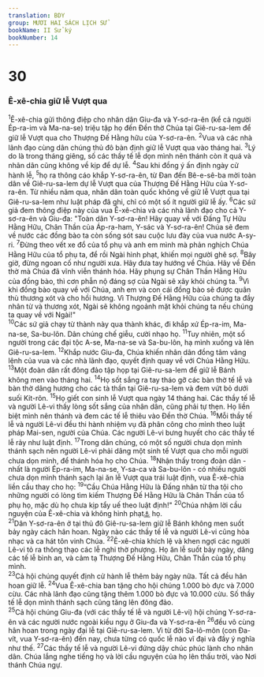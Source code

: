 ```yaml
---
translation: BDY
group: MƯƠI HAI SÁCH LỊCH SỬ
bookName: II Sử ký 
bookNumber: 14
---
```


<div class="title"><h1>30</h1><h3>Ê-xê-chia giữ lễ Vượt qua</h3></div>
<span class="verse 2su_30_1"><sup>1</sup>Ê-xê-chia gửi thông điệp cho nhân dân Giu-đa và Y-sơ-ra-ên (kể cả người Ép-ra-im và Ma-na-se) triệu tập họ đến Đền thờ Chúa tại Giê-ru-sa-lem để giữ lễ Vượt qua cho Thượng Đế Hằng hữu của Y-sơ-ra-ên. </span>
<span class="verse 2su_30_2"><sup>2</sup>Vua và các nhà lãnh đạo cùng dân chúng thủ đô bàn định giữ lễ Vượt qua vào tháng hai. </span>
<span class="verse 2su_30_3"><sup>3</sup>Lý do là trong tháng giêng, số các thầy tế lễ dọn mình nên thánh còn ít quá và nhân dân cũng không về kịp để dự lễ. </span>
<span class="verse 2su_30_4"><sup>4</sup>Sau khi đồng ý ấn định ngày cử hành lễ, </span>
<span class="verse 2su_30_5"><sup>5</sup>họ ra thông cáo khắp Y-sơ-ra-ên, từ Đan đến Bê-e-sê-ba mời toàn dân về Giê-ru-sa-lem dự lễ Vượt qua của Thượng Đế Hằng Hữu của Y-sơ-ra-ên. Từ nhiều năm qua, nhân dân toàn quốc không về giữ lễ Vượt qua tại Giê-ru-sa-lem như luật pháp đã ghi, chỉ có một số ít người giữ lễ ấy. </span>
<span class="verse 2su_30_6"><sup>6</sup>Các sứ giả đem thông điệp này của vua Ê-xê-chia và các nhà lãnh đạo cho cả Y-sơ-ra-ên và Giu-đa: &#34;Toàn dân Y-sơ-ra-ên! Hãy quay về với Đấng Tự Hữu Hằng Hữu, Chân Thần của Áp-ra-ham, Y-sác và Y-sơ-ra-ên! Chúa sẽ đem về nước các đồng bào ta còn sống sót sau cuộc lưu đày của vua nước A-sy-ri. </span>
<span class="verse 2su_30_7"><sup>7</sup>Đừng theo vết xe đổ của tổ phụ và anh em mình mà phản nghịch Chúa Hằng Hữu của tổ phụ ta, để rồi Ngài hình phạt, khiến mọi người ghê sợ. </span>
<span class="verse 2su_30_8"><sup>8</sup>Bây giờ, đừng ngoan cố như người xưa. Hãy đưa tay hướng về Chúa. Hãy về Đền thờ mà Chúa đã vĩnh viễn thánh hóa. Hãy phụng sự Chân Thần Hằng Hữu của đồng bào, thì cơn phẫn nộ đáng sợ của Ngài sẽ xây khỏi chúng ta. </span>
<span class="verse 2su_30_9"><sup>9</sup>Vì khi đồng bào quay về với Chúa, anh em và con cái đồng bào sẽ được quân thù thương xót và cho hồi hương. Vì Thượng Đế Hằng Hữu của chúng ta đầy nhân từ và thương xót, Ngài sẽ không ngoảnh mặt khỏi chúng ta nếu chúng ta quay về với Ngài!&#34;<br/></span>
<span class="verse 2su_30_10"><sup>10</sup>Các sứ giả chạy từ thành này qua thành khác, đi khắp xứ Ép-ra-im, Ma-na-se, Sa-bu-lôn. Dân chúng chế giễu, cười nhạo họ. </span>
<span class="verse 2su_30_11"><sup>11</sup>Tuy nhiên, một số người trong các đại tộc A-se, Ma-na-se và Sa-bu-lôn, hạ mình xuống và lên Giê-ru-sa-lem. </span>
<span class="verse 2su_30_12"><sup>12</sup>Khắp nước Giu-đa, Chúa khiến nhân dân đồng tâm vâng lệnh của vua và các nhà lãnh đạo, quyết định quay về với Chúa Hằng Hữu.<br/></span>
<span class="verse 2su_30_13"><sup>13</sup>Một đoàn dân rất đông đảo tập họp tại Giê-ru-sa-lem để giữ lễ Bánh không men vào tháng hai. </span>
<span class="verse 2su_30_14"><sup>14</sup>Họ sốt sắng ra tay tháo gỡ các bàn thờ tế lễ và bàn thờ dâng hương cho các tà thần tại Giê-ru-sa-lem và đem vứt bỏ dưới suối Kít-rôn. </span>
<span class="verse 2su_30_15"><sup>15</sup>Họ giết con sinh lễ Vượt qua ngày 14 tháng hai. Các thầy tế lễ và người Lê-vi thấy lòng sốt sắng của nhân dân, cũng phải tự thẹn. Họ liền biệt mình nên thánh và đem các tế lễ thiêu vào Đền thờ Chúa. </span>
<span class="verse 2su_30_16"><sup>16</sup>Mỗi thầy tế lễ và người Lê-vi đều thi hành nhiệm vụ đã phân công cho mình theo luật pháp Mai-sen, người của Chúa. Các người Lê-vi bưng huyết cho các thầy tế lễ rảy như luật định. </span>
<span class="verse 2su_30_17"><sup>17</sup>Trong dân chúng, có một số người chưa dọn mình thánh sạch nên người Lê-vi phải dâng một sinh tế Vượt qua cho mỗi người chưa dọn mình, để thánh hóa họ cho Chúa. </span>
<span class="verse 2su_30_18"><sup>18</sup>Nhận thấy trong đoàn dân - nhất là người Ép-ra-im, Ma-na-se, Y-sa-ca và Sa-bu-lôn - có nhiều người chưa dọn mình thánh sạch lại ăn lễ Vượt qua trái luật định, vua Ê-xê-chia liền cầu thay cho họ: </span>
<span class="verse 2su_30_19"><sup>19</sup>“Cầu Chúa Hằng Hữu là Đấng nhân từ tha tội cho những người có lòng tìm kiếm Thượng Đế Hằng Hữu là Chân Thần của tổ phụ họ, mặc dù họ chưa kịp tẩy uế theo luật định!&#34; </span>
<span class="verse 2su_30_20"><sup>20</sup>Chúa nhậm lời cầu nguyện của Ê-xê-chia và không hình phạt<a href="#" data-toggle="tooltip" data-placement="bottom" title="Nt chữa lành cho">⚓</a> họ.<br/></span>
<span class="verse 2su_30_21"><sup>21</sup>Dân Y-sơ-ra-ên ở tại thủ đô Giê-ru-sa-lem giữ lễ Bánh không men suốt bảy ngày cách hân hoan. Ngày nào các thầy tế lễ và người Lê-vi cũng hòa nhạc và ca hát tôn vinh Chúa. </span>
<span class="verse 2su_30_22"><sup>22</sup>Ê-xê-chia khích lệ và khen ngợi các người Lê-vi tỏ ra thông thạo các lễ nghi thờ phượng. Họ ăn lễ suốt bảy ngày, dâng các tế lễ bình an, và cảm tạ Thượng Đế Hằng Hữu, Chân Thần của tổ phụ mình.<br/></span>
<span class="verse 2su_30_23"><sup>23</sup>Cả hội chúng quyết định cử hành lễ thêm bảy ngày nữa. Tất cả đều hân hoan giữ lễ. </span>
<span class="verse 2su_30_24"><sup>24</sup>Vua Ê-xê-chia ban tặng cho hội chúng 1.000 bò đực và 7.000 cừu. Các nhà lãnh đạo cũng tặng thêm 1.000 bò đực và 10.000 cừu. Số thầy tế lễ dọn mình thánh sạch cũng tăng lên đông đảo.<br/></span>
<span class="verse 2su_30_25"><sup>25</sup>Cả hội chúng Giu-đa (với các thầy tế lễ và người Lê-vi) hội chúng Y-sơ-ra-ên và các người nước ngoài kiều ngụ ở Giu-đa và Y-sơ-ra-ên </span>
<span class="verse 2su_30_26"><sup>26</sup>đều vô cùng hân hoan trong ngày đại lễ tại Giê-ru-sa-lem. Vì từ đời Sa-lô-môn (con Đa-vít, vua Y-sơ-ra-ên) đến nay, chưa từng có quốc lễ nào vĩ đại và đầy ý nghĩa như thế. </span>
<span class="verse 2su_30_27"><sup>27</sup>Các thầy tế lễ và người Lê-vi đứng dậy chúc phúc lành cho nhân dân. Chúa lắng nghe tiếng họ và lời cầu nguyện của họ lên thấu trời, vào Nơi thánh Chúa ngự.</span>

